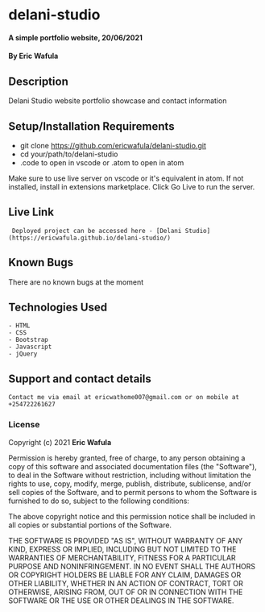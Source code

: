 # delani-studio
#### A simple portfolio website, 20/06/2021
#### By **Eric Wafula**
## Description
Delani Studio website portfolio showcase and contact information 
## Setup/Installation Requirements
* git clone https://github.com/ericwafula/delani-studio.git
* cd your/path/to/delani-studio
* .code to open in vscode or .atom to open in atom

Make sure to use live server on vscode or it's equivalent in atom. If not installed, install in extensions marketplace. Click Go Live to run the server.

## Live Link
     Deployed project can be accessed here - [Delani Studio](https://ericwafula.github.io/delani-studio/)

## Known Bugs
There are no known bugs at the moment
## Technologies Used
    - HTML
    - CSS
    - Bootstrap
    - Javascript
    - jQuery
## Support and contact details
    Contact me via email at ericwathome007@gmail.com or on mobile at +254722261627
### License
Copyright (c) 2021 **Eric Wafula**

Permission is hereby granted, free of charge, to any person obtaining a copy of this software and associated documentation files (the "Software"), to deal in the Software without restriction, including without limitation the rights to use, copy, modify, merge, publish, distribute, sublicense, and/or sell copies of the Software, and to permit persons to whom the Software is furnished to do so, subject to the following conditions:

The above copyright notice and this permission notice shall be included in all copies or substantial portions of the Software.

THE SOFTWARE IS PROVIDED "AS IS", WITHOUT WARRANTY OF ANY KIND, EXPRESS OR IMPLIED, INCLUDING BUT NOT LIMITED TO THE WARRANTIES OF MERCHANTABILITY, FITNESS FOR A PARTICULAR PURPOSE AND NONINFRINGEMENT. IN NO EVENT SHALL THE AUTHORS OR COPYRIGHT HOLDERS BE LIABLE FOR ANY CLAIM, DAMAGES OR OTHER LIABILITY, WHETHER IN AN ACTION OF CONTRACT, TORT OR OTHERWISE, ARISING FROM, OUT OF OR IN CONNECTION WITH THE SOFTWARE OR THE USE OR OTHER DEALINGS IN THE SOFTWARE.
